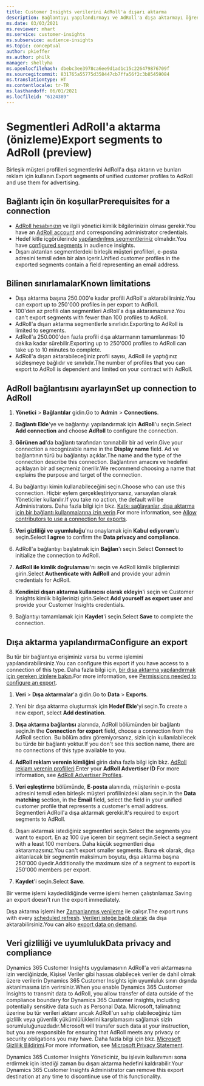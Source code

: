 ```yaml
---
title: Customer Insights verilerini AdRoll'a dışarı aktarma
description: Bağlantıyı yapılandırmayı ve AdRoll'a dışa aktarmayı öğrenin.
ms.date: 03/03/2021
ms.reviewer: mhart
ms.service: customer-insights
ms.subservice: audience-insights
ms.topic: conceptual
author: pkieffer
ms.author: philk
manager: shellyha
ms.openlocfilehash: dbebc3ee3978ca6ee9d1ad1c15c226479876709f
ms.sourcegitcommit: 831765a55775d358447cb7ffa56f2c3b85459084
ms.translationtype: HT
ms.contentlocale: tr-TR
ms.lasthandoff: 06/01/2021
ms.locfileid: "6124389"
---
```

# <a name="export-segments-to-adroll-preview"></a><span data-ttu-id="27899-103">Segmentleri AdRoll'a aktarma (önizleme)</span><span class="sxs-lookup"><span data-stu-id="27899-103">Export segments to AdRoll (preview)</span></span>

<span data-ttu-id="27899-104">Birleşik müşteri profilleri segmentlerini AdRoll'a dışa aktarın ve bunları reklam için kullanın.</span><span class="sxs-lookup"><span data-stu-id="27899-104">Export segments of unified customer profiles to AdRoll and use them for advertising.</span></span> 

## <a name="prerequisites-for-a-connection"></a><span data-ttu-id="27899-105">Bağlantı için ön koşullar</span><span class="sxs-lookup"><span data-stu-id="27899-105">Prerequisites for a connection</span></span>

-   <span data-ttu-id="27899-106">[AdRoll hesabınızın](https://www.adroll.com/) ve ilgili yönetici kimlik bilgilerinizin olması gerekir.</span><span class="sxs-lookup"><span data-stu-id="27899-106">You have an [AdRoll account](https://www.adroll.com/) and corresponding administrator credentials.</span></span>
-   <span data-ttu-id="27899-107">Hedef kitle içgörülerinde [yapılandırılmış segmentleriniz](segments.md) olmalıdır.</span><span class="sxs-lookup"><span data-stu-id="27899-107">You have [configured segments](segments.md) in audience insights.</span></span>
-   <span data-ttu-id="27899-108">Dışarı aktarılan segmentlerdeki birleşik müşteri profilleri, e-posta adresini temsil eden bir alan içerir.</span><span class="sxs-lookup"><span data-stu-id="27899-108">Unified customer profiles in the exported segments contain a field representing an email address.</span></span>

## <a name="known-limitations"></a><span data-ttu-id="27899-109">Bilinen sınırlamalar</span><span class="sxs-lookup"><span data-stu-id="27899-109">Known limitations</span></span>

- <span data-ttu-id="27899-110">Dışa aktarma başına 250.000'e kadar profili AdRoll'a aktarabilirsiniz.</span><span class="sxs-lookup"><span data-stu-id="27899-110">You can export up to 250'000 profiles in per export to AdRoll.</span></span>
- <span data-ttu-id="27899-111">100'den az profili olan segmentleri AdRoll'a dışa aktaramazsınız.</span><span class="sxs-lookup"><span data-stu-id="27899-111">You can't export segments with fewer than 100 profiles to AdRoll.</span></span> 
- <span data-ttu-id="27899-112">AdRoll'a dışarı aktarma segmentlerle sınırlıdır.</span><span class="sxs-lookup"><span data-stu-id="27899-112">Exporting to AdRoll is limited to segments.</span></span>
- <span data-ttu-id="27899-113">AdRoll'a 250.000'den fazla profili dışa aktarmanın tamamlanması 10 dakika kadar sürebilir.</span><span class="sxs-lookup"><span data-stu-id="27899-113">Exporting up to 250'000 profiles to AdRoll can take up to 10 minutes to complete.</span></span> 
- <span data-ttu-id="27899-114">AdRoll'a dışarı aktarabileceğiniz profil sayısı, AdRoll ile yaptığınız sözleşmeye bağlıdır ve sınırlıdır.</span><span class="sxs-lookup"><span data-stu-id="27899-114">The number of profiles that you can export to AdRoll is dependent and limited on your contract with AdRoll.</span></span>

## <a name="set-up-connection-to-adroll"></a><span data-ttu-id="27899-115">AdRoll bağlantısını ayarlayın</span><span class="sxs-lookup"><span data-stu-id="27899-115">Set up connection to AdRoll</span></span>

1. <span data-ttu-id="27899-116">**Yönetici** > **Bağlantılar** gidin.</span><span class="sxs-lookup"><span data-stu-id="27899-116">Go to **Admin** > **Connections**.</span></span>

1. <span data-ttu-id="27899-117">**Bağlantı Ekle**'ye ve bağlantıyı yapılandırmak için **AdRoll**'u seçin.</span><span class="sxs-lookup"><span data-stu-id="27899-117">Select **Add connection** and choose **AdRoll** to configure the connection.</span></span>

1. <span data-ttu-id="27899-118">**Görünen ad**'da bağlantı tarafından tanınabilir bir ad verin.</span><span class="sxs-lookup"><span data-stu-id="27899-118">Give your connection a recognizable name in the **Display name** field.</span></span> <span data-ttu-id="27899-119">Ad ve bağlantının türü bu bağlantıyı açıklar.</span><span class="sxs-lookup"><span data-stu-id="27899-119">The name and the type of the connection describe this connection.</span></span> <span data-ttu-id="27899-120">Bağlantının amacını ve hedefini açıklayan bir ad seçmeniz önerilir.</span><span class="sxs-lookup"><span data-stu-id="27899-120">We recommend choosing a name that explains the purpose and target of the connection.</span></span>

1. <span data-ttu-id="27899-121">Bu bağlantıyı kimin kullanabileceğini seçin.</span><span class="sxs-lookup"><span data-stu-id="27899-121">Choose who can use this connection.</span></span> <span data-ttu-id="27899-122">Hiçbir eylem gerçekleştiriyorsanız, varsayılan olarak Yöneticiler kullanılır.</span><span class="sxs-lookup"><span data-stu-id="27899-122">If you take no action, the default will be Administrators.</span></span> <span data-ttu-id="27899-123">Daha fazla bilgi için bkz. [Katkı sağlayanlar, dışa aktarma için bir bağlantı kullanmalarına izin verin](connections.md#allow-contributors-to-use-a-connection-for-exports).</span><span class="sxs-lookup"><span data-stu-id="27899-123">For more information, see [Allow contributors to use a connection for exports](connections.md#allow-contributors-to-use-a-connection-for-exports).</span></span>

1. <span data-ttu-id="27899-124">**Veri gizliliği ve uyumluluğu**'nu onaylamak için **Kabul ediyorum**'u seçin.</span><span class="sxs-lookup"><span data-stu-id="27899-124">Select **I agree** to confirm the **Data privacy and compliance**.</span></span>

1. <span data-ttu-id="27899-125">AdRoll'a bağlantıyı başlatmak için **Bağlan**'ı seçin.</span><span class="sxs-lookup"><span data-stu-id="27899-125">Select **Connect** to initialize the connection to AdRoll.</span></span>

1. <span data-ttu-id="27899-126">**AdRoll ile kimlik doğrulaması**'nı seçin ve AdRoll kimlik bilgilerinizi girin.</span><span class="sxs-lookup"><span data-stu-id="27899-126">Select **Authenticate with AdRoll** and provide your admin credentials for AdRoll.</span></span> 

1. <span data-ttu-id="27899-127">**Kendinizi dışarı aktarma kullanıcısı olarak ekleyin**'i seçin ve Customer Insights kimlik bilgilerinizi girin.</span><span class="sxs-lookup"><span data-stu-id="27899-127">Select **Add yourself as export user** and provide your Customer Insights credentials.</span></span>

1. <span data-ttu-id="27899-128">Bağlantıyı tamamlamak için **Kaydet**'i seçin.</span><span class="sxs-lookup"><span data-stu-id="27899-128">Select **Save** to complete the connection.</span></span>

## <a name="configure-an-export"></a><span data-ttu-id="27899-129">Dışa aktarma yapılandırma</span><span class="sxs-lookup"><span data-stu-id="27899-129">Configure an export</span></span>

<span data-ttu-id="27899-130">Bu tür bir bağlantıya erişiminiz varsa bu verme işlemini yapılandırabilirsiniz.</span><span class="sxs-lookup"><span data-stu-id="27899-130">You can configure this export if you have access to a connection of this type.</span></span> <span data-ttu-id="27899-131">Daha fazla bilgi için, [bir dışa aktarma yapılandırmak için gereken izinlere bakın](export-destinations.md#set-up-a-new-export).</span><span class="sxs-lookup"><span data-stu-id="27899-131">For more information, see [Permissions needed to configure an export](export-destinations.md#set-up-a-new-export).</span></span>

1. <span data-ttu-id="27899-132">**Veri** > **Dışa aktarmalar**'a gidin.</span><span class="sxs-lookup"><span data-stu-id="27899-132">Go to **Data** > **Exports**.</span></span>

1. <span data-ttu-id="27899-133">Yeni bir dışa aktarma oluşturmak için **Hedef Ekle**'yi seçin.</span><span class="sxs-lookup"><span data-stu-id="27899-133">To create a new export, select **Add destination**.</span></span>

1. <span data-ttu-id="27899-134">**Dışa aktarma bağlantısı** alanında, AdRoll bölümünden bir bağlantı seçin.</span><span class="sxs-lookup"><span data-stu-id="27899-134">In the **Connection for export** field, choose a connection from the AdRoll section.</span></span> <span data-ttu-id="27899-135">Bu bölüm adını göremiyorsanız, sizin için kullanılabilecek bu türde bir bağlantı yoktur.</span><span class="sxs-lookup"><span data-stu-id="27899-135">If you don't see this section name, there are no connections of this type available to you.</span></span>

1. <span data-ttu-id="27899-136">**AdRoll reklam verenin kimliğini** girin daha fazla bilgi için bkz. [AdRoll reklam verenin profilleri](https://help.adroll.com/hc/articles/212011838-Advertiser-Profiles).</span><span class="sxs-lookup"><span data-stu-id="27899-136">Enter your **AdRoll Advertiser ID** For more information, see [AdRoll Advertiser Profiles](https://help.adroll.com/hc/articles/212011838-Advertiser-Profiles).</span></span>

3. <span data-ttu-id="27899-137">**Veri eşleştirme** bölümünde, **E-posta** alanında, müşterinin e-posta adresini temsil eden birleşik müşteri profilinizdeki alanı seçin.</span><span class="sxs-lookup"><span data-stu-id="27899-137">In the **Data matching** section, in the **Email** field, select the field in your unified customer profile that represents a customer's email address.</span></span> <span data-ttu-id="27899-138">Segmentleri AdRoll'a dışa aktarmak gerekir.</span><span class="sxs-lookup"><span data-stu-id="27899-138">It's required to export segments to AdRoll.</span></span>

1. <span data-ttu-id="27899-139">Dışarı aktarmak istediğiniz segmentleri seçin.</span><span class="sxs-lookup"><span data-stu-id="27899-139">Select the segments you want to export.</span></span> <span data-ttu-id="27899-140">En az 100 üye içeren bir segment seçin.</span><span class="sxs-lookup"><span data-stu-id="27899-140">Select a segment with a least 100 members.</span></span> <span data-ttu-id="27899-141">Daha küçük segmentleri dışa aktaramazsınız.</span><span class="sxs-lookup"><span data-stu-id="27899-141">You can't export smaller segments.</span></span> <span data-ttu-id="27899-142">Buna ek olarak, dışa aktarılacak bir segmentin maksimum boyutu, dışa aktarma başına 250'000 üyedir.</span><span class="sxs-lookup"><span data-stu-id="27899-142">Additionally the maximum size of a segment to export is 250'000 members per export.</span></span> 

1. <span data-ttu-id="27899-143">**Kaydet**'i seçin.</span><span class="sxs-lookup"><span data-stu-id="27899-143">Select **Save**.</span></span>

<span data-ttu-id="27899-144">Bir verme işlemi kaydedildiğinde verme işlemi hemen çalıştırılamaz.</span><span class="sxs-lookup"><span data-stu-id="27899-144">Saving an export doesn't run the export immediately.</span></span>

<span data-ttu-id="27899-145">Dışa aktarma işlemi her [Zamanlanmış yenileme](system.md#schedule-tab) ile çalışır.</span><span class="sxs-lookup"><span data-stu-id="27899-145">The export runs with every [scheduled refresh](system.md#schedule-tab).</span></span> <span data-ttu-id="27899-146">[Verileri isteğe bağlı olarak](export-destinations.md#run-exports-on-demand) da dışa aktarabilirsiniz.</span><span class="sxs-lookup"><span data-stu-id="27899-146">You can also [export data on demand](export-destinations.md#run-exports-on-demand).</span></span> 


## <a name="data-privacy-and-compliance"></a><span data-ttu-id="27899-147">Veri gizliliği ve uyumluluk</span><span class="sxs-lookup"><span data-stu-id="27899-147">Data privacy and compliance</span></span>

<span data-ttu-id="27899-148">Dynamics 365 Customer Insights uygulamasının AdRoll'a veri aktarmasına izin verdiğinizde, Kişisel Veriler gibi hassas olabilecek veriler de dahil olmak üzere verilerin Dynamics 365 Customer Insights için uyumluluk sınırı dışında aktarılmasına izin verirsiniz.</span><span class="sxs-lookup"><span data-stu-id="27899-148">When you enable Dynamics 365 Customer Insights to transmit data to AdRoll, you allow transfer of data outside of the compliance boundary for Dynamics 365 Customer Insights, including potentially sensitive data such as Personal Data.</span></span> <span data-ttu-id="27899-149">Microsoft, talimatınız üzerine bu tür verileri aktarır ancak AdRoll'un sahip olabileceğiniz tüm gizlilik veya güvenlik yükümlülüklerini karşılamasını sağlamak sizin sorumluluğunuzdadır.</span><span class="sxs-lookup"><span data-stu-id="27899-149">Microsoft will transfer such data at your instruction, but you are responsible for ensuring that AdRoll meets any privacy or security obligations you may have.</span></span> <span data-ttu-id="27899-150">Daha fazla bilgi için bkz. [Microsoft Gizlilik Bildirimi](https://go.microsoft.com/fwlink/?linkid=396732).</span><span class="sxs-lookup"><span data-stu-id="27899-150">For more information, see [Microsoft Privacy Statement](https://go.microsoft.com/fwlink/?linkid=396732).</span></span>

<span data-ttu-id="27899-151">Dynamics 365 Customer Insights Yöneticiniz, bu işlevin kullanımını sona erdirmek için istediği zaman bu dışarı aktarma hedefini kaldırabilir.</span><span class="sxs-lookup"><span data-stu-id="27899-151">Your Dynamics 365 Customer Insights Administrator can remove this export destination at any time to discontinue use of this functionality.</span></span>
